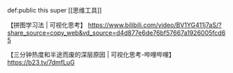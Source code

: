 def:public this super [[思维工具]]



【拼图学习法 | 可视化思考】 https://www.bilibili.com/video/BV1YG411j7aS/?share_source=copy_web&vd_source=d4d877e6de76bf57667a1926005fcd65

【三分钟热度和半途而废的深层原因 | 可视化思考-哔哩哔哩】 https://b23.tv/7dmfLuG